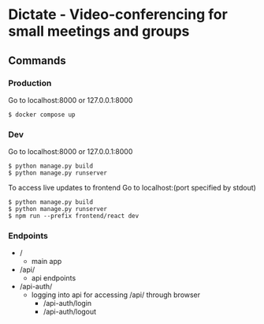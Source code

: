 # Dictate - Video-conferencing for small meetings and groups

## Commands

### Production

Go to localhost:8000 or 127.0.0.1:8000

```console
$ docker compose up
```

### Dev

Go to localhost:8000 or 127.0.0.1:8000

```console
$ python manage.py build
$ python manage.py runserver
```

To access live updates to frontend
Go to localhost:(port specified by stdout)

```console
$ python manage.py build
$ python manage.py runserver
$ npm run --prefix frontend/react dev
```

### Endpoints

- /
  - main app
- /api/
  - api endpoints
- /api-auth/
  - logging into api for accessing /api/ through browser
    - /api-auth/login
    - /api-auth/logout
